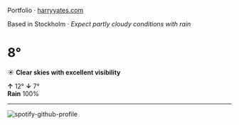 Portfolio · [harryyates.com](https://harryyates.com)

<!-- WEATHER_START -->
Based in Stockholm · *Expect partly cloudy conditions with rain*

# 8°
☀️ **Clear skies with excellent visibility**

**↑** 12° **↓** 7°  
**Rain** 100%

---
<!-- WEATHER_END -->

<p align="left">
  <a>
    <img src="https://spotify-github-profile.kittinanx.com/api/view?uid=bigbello&cover_image=true&theme=natemoo-re&show_offline=true&background_color=121212&interchange=false&bar_color=53b14f&bar_color_cover=false" alt="spotify-github-profile">
  </a>
</p>
